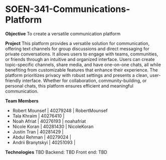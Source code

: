 # SOEN-341-Communications-Platform

**Objective**
To create a versatile communication platform

**Project**
This platform provides a versatile solution for communication, offering text channels for group discussions and direct messaging for private conversations. It allows users to engage with teams, communities, or friends through an intuitive and organized interface. Users can create topic-specific channels, share media, and have one-on-one chats, all while benefiting from customizable features that enhance their experience. The platform prioritizes privacy with robust settings and presents a clean, user-friendly interface. Whether for collaboration, community-building, or personal chats, this platform ensures efficient and meaningful communication.

**Team Members**
- Robert Mounsef | 40279248 | RobertMounsef
- Tala Khraim | 40276410 |
- Noah Afriat | 40276193 | noahafriat
- Nicole Koran | 40281430 | NicoleKoran
- Justin Tran | 40281429 |
- Abdul Rehman | 40279024 |
- Andrii Branytskyi | 40251093 |

**Technologies**
TBD
Backend: TBD
Front end: TBD
